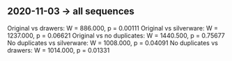 ## 2020-11-03 -> all sequences
Original vs drawers: W = 886.000, p = 0.00111
Original vs silverware: W = 1237.000, p = 0.06621
Original vs no duplicates: W = 1440.500, p = 0.75677
No duplicates vs silverware: W = 1008.000, p = 0.04091
No duplicates vs drawers: W = 1014.000, p = 0.01331
